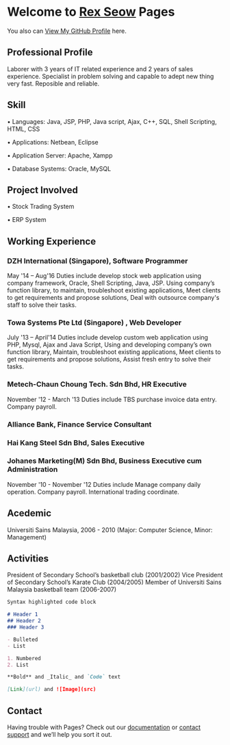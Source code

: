 # Welcome to [Rex Seow](https://github.com/RexSeowKwenJin) Pages

You also can [View My GitHub Profile](https://github.com/RexSeowKwenJin) here.

## Professional Profile
Laborer with 3 years of IT related experience and 2 years of sales experience. 
Specialist in problem solving and capable to adept new thing very fast.
Reposible and reliable.

## Skill
•	Languages: Java, JSP, PHP, Java script, Ajax, C++, SQL, Shell Scripting, HTML, CSS

•	Applications: Netbean, Eclipse

•	Application Server: Apache, Xampp

•	Database Systems: Oracle, MySQL

## Project Involved
•	Stock Trading System

•	ERP System

## Working Experience
### DZH International (Singapore), Software Programmer 
May '14 – Aug'16 
Duties include develop stock web application using company framework, Oracle, Shell Scripting, Java, JSP. Using company’s function library, to maintain, troubleshoot existing applications, Meet clients to get requirements and propose solutions, Deal with outsource company's staff to solve their tasks.

### Towa Systems Pte Ltd (Singapore) , Web Developer 
July '13 – April'14
Duties include develop custom web application using PHP, Mysql, Ajax and Java Script, Using and developing company’s own function library,  Maintain, troubleshoot existing applications, Meet clients to get requirements and propose solutions, Assist fresh entry to solve their tasks.

### Metech-Chaun Choung Tech. Sdn Bhd, HR Executive 
November '12 - March '13
Duties include TBS purchase invoice data entry. Company payroll.  

### Alliance Bank, Finance Service Consultant 

### Hai Kang Steel Sdn Bhd, Sales Executive 

### Johanes Marketing(M) Sdn Bhd, Business Executive cum Administration
November '10 - November '12
Duties include Manage company daily operation. Company payroll. International trading coordinate.

## Acedemic
Universiti Sains Malaysia,  2006 - 2010 (Major: Computer Science, Minor: Management)

## Activities
President of Secondary School’s basketball club (2001/2002)
Vice President of Secondary School’s Karate Club (2004/2005)
Member of Universiti Sains Malaysia basketball team (2006-2007)



```markdown
Syntax highlighted code block

# Header 1
## Header 2
### Header 3

- Bulleted
- List

1. Numbered
2. List

**Bold** and _Italic_ and `Code` text

[Link](url) and ![Image](src)
```

##  Contact


Having trouble with Pages? Check out our [documentation](https://help.github.com/categories/github-pages-basics/) or [contact support](https://github.com/contact) and we’ll help you sort it out.

